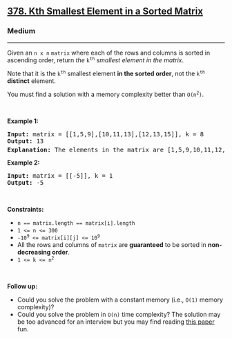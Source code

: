 <h2><a href="https://leetcode.com/problems/kth-smallest-element-in-a-sorted-matrix/">378. Kth Smallest Element in a Sorted Matrix</a></h2><h3>Medium</h3><hr><div style="user-select: auto;"><p style="user-select: auto;">Given an <code style="user-select: auto;">n x n</code> <code style="user-select: auto;">matrix</code> where each of the rows and columns is sorted in ascending order, return <em style="user-select: auto;">the</em> <code style="user-select: auto;">k<sup style="user-select: auto;">th</sup></code> <em style="user-select: auto;">smallest element in the matrix</em>.</p>

<p style="user-select: auto;">Note that it is the <code style="user-select: auto;">k<sup style="user-select: auto;">th</sup></code> smallest element <strong style="user-select: auto;">in the sorted order</strong>, not the <code style="user-select: auto;">k<sup style="user-select: auto;">th</sup></code> <strong style="user-select: auto;">distinct</strong> element.</p>

<p style="user-select: auto;">You must find a solution with a memory complexity better than <code style="user-select: auto;">O(n<sup style="user-select: auto;">2</sup>)</code>.</p>

<p style="user-select: auto;">&nbsp;</p>
<p style="user-select: auto;"><strong style="user-select: auto;">Example 1:</strong></p>

<pre style="user-select: auto;"><strong style="user-select: auto;">Input:</strong> matrix = [[1,5,9],[10,11,13],[12,13,15]], k = 8
<strong style="user-select: auto;">Output:</strong> 13
<strong style="user-select: auto;">Explanation:</strong> The elements in the matrix are [1,5,9,10,11,12,13,<u style="user-select: auto;"><strong style="user-select: auto;">13</strong></u>,15], and the 8<sup style="user-select: auto;">th</sup> smallest number is 13
</pre>

<p style="user-select: auto;"><strong style="user-select: auto;">Example 2:</strong></p>

<pre style="user-select: auto;"><strong style="user-select: auto;">Input:</strong> matrix = [[-5]], k = 1
<strong style="user-select: auto;">Output:</strong> -5
</pre>

<p style="user-select: auto;">&nbsp;</p>
<p style="user-select: auto;"><strong style="user-select: auto;">Constraints:</strong></p>

<ul style="user-select: auto;">
	<li style="user-select: auto;"><code style="user-select: auto;">n == matrix.length == matrix[i].length</code></li>
	<li style="user-select: auto;"><code style="user-select: auto;">1 &lt;= n &lt;= 300</code></li>
	<li style="user-select: auto;"><code style="user-select: auto;">-10<sup style="user-select: auto;">9</sup> &lt;= matrix[i][j] &lt;= 10<sup style="user-select: auto;">9</sup></code></li>
	<li style="user-select: auto;">All the rows and columns of <code style="user-select: auto;">matrix</code> are <strong style="user-select: auto;">guaranteed</strong> to be sorted in <strong style="user-select: auto;">non-decreasing order</strong>.</li>
	<li style="user-select: auto;"><code style="user-select: auto;">1 &lt;= k &lt;= n<sup style="user-select: auto;">2</sup></code></li>
</ul>

<p style="user-select: auto;">&nbsp;</p>
<p style="user-select: auto;"><strong style="user-select: auto;">Follow up:</strong></p>

<ul style="user-select: auto;">
	<li style="user-select: auto;">Could you solve the problem with a constant memory (i.e., <code style="user-select: auto;">O(1)</code> memory complexity)?</li>
	<li style="user-select: auto;">Could you solve the problem in <code style="user-select: auto;">O(n)</code> time complexity? The solution may be too advanced for an interview but you may find reading <a href="http://www.cse.yorku.ca/~andy/pubs/X+Y.pdf" target="_blank" style="user-select: auto;">this paper</a> fun.</li>
</ul>
</div>